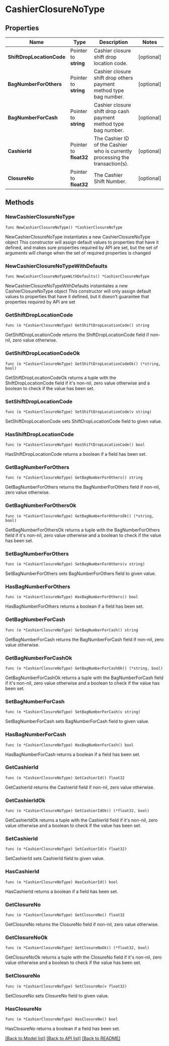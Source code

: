 # CashierClosureNoType

## Properties

Name | Type | Description | Notes
------------ | ------------- | ------------- | -------------
**ShiftDropLocationCode** | Pointer to **string** | Cashier closure shift drop location code. | [optional] 
**BagNumberForOthers** | Pointer to **string** | Cashier closure shift drop others payment method type bag number. | [optional] 
**BagNumberForCash** | Pointer to **string** | Cashier closure shift drop cash payment method type bag number. | [optional] 
**CashierId** | Pointer to **float32** | The Cashier ID of the Cashier who is currently processing the transaction(s). | [optional] 
**ClosureNo** | Pointer to **float32** | The Cashier Shift Number. | [optional] 

## Methods

### NewCashierClosureNoType

`func NewCashierClosureNoType() *CashierClosureNoType`

NewCashierClosureNoType instantiates a new CashierClosureNoType object
This constructor will assign default values to properties that have it defined,
and makes sure properties required by API are set, but the set of arguments
will change when the set of required properties is changed

### NewCashierClosureNoTypeWithDefaults

`func NewCashierClosureNoTypeWithDefaults() *CashierClosureNoType`

NewCashierClosureNoTypeWithDefaults instantiates a new CashierClosureNoType object
This constructor will only assign default values to properties that have it defined,
but it doesn't guarantee that properties required by API are set

### GetShiftDropLocationCode

`func (o *CashierClosureNoType) GetShiftDropLocationCode() string`

GetShiftDropLocationCode returns the ShiftDropLocationCode field if non-nil, zero value otherwise.

### GetShiftDropLocationCodeOk

`func (o *CashierClosureNoType) GetShiftDropLocationCodeOk() (*string, bool)`

GetShiftDropLocationCodeOk returns a tuple with the ShiftDropLocationCode field if it's non-nil, zero value otherwise
and a boolean to check if the value has been set.

### SetShiftDropLocationCode

`func (o *CashierClosureNoType) SetShiftDropLocationCode(v string)`

SetShiftDropLocationCode sets ShiftDropLocationCode field to given value.

### HasShiftDropLocationCode

`func (o *CashierClosureNoType) HasShiftDropLocationCode() bool`

HasShiftDropLocationCode returns a boolean if a field has been set.

### GetBagNumberForOthers

`func (o *CashierClosureNoType) GetBagNumberForOthers() string`

GetBagNumberForOthers returns the BagNumberForOthers field if non-nil, zero value otherwise.

### GetBagNumberForOthersOk

`func (o *CashierClosureNoType) GetBagNumberForOthersOk() (*string, bool)`

GetBagNumberForOthersOk returns a tuple with the BagNumberForOthers field if it's non-nil, zero value otherwise
and a boolean to check if the value has been set.

### SetBagNumberForOthers

`func (o *CashierClosureNoType) SetBagNumberForOthers(v string)`

SetBagNumberForOthers sets BagNumberForOthers field to given value.

### HasBagNumberForOthers

`func (o *CashierClosureNoType) HasBagNumberForOthers() bool`

HasBagNumberForOthers returns a boolean if a field has been set.

### GetBagNumberForCash

`func (o *CashierClosureNoType) GetBagNumberForCash() string`

GetBagNumberForCash returns the BagNumberForCash field if non-nil, zero value otherwise.

### GetBagNumberForCashOk

`func (o *CashierClosureNoType) GetBagNumberForCashOk() (*string, bool)`

GetBagNumberForCashOk returns a tuple with the BagNumberForCash field if it's non-nil, zero value otherwise
and a boolean to check if the value has been set.

### SetBagNumberForCash

`func (o *CashierClosureNoType) SetBagNumberForCash(v string)`

SetBagNumberForCash sets BagNumberForCash field to given value.

### HasBagNumberForCash

`func (o *CashierClosureNoType) HasBagNumberForCash() bool`

HasBagNumberForCash returns a boolean if a field has been set.

### GetCashierId

`func (o *CashierClosureNoType) GetCashierId() float32`

GetCashierId returns the CashierId field if non-nil, zero value otherwise.

### GetCashierIdOk

`func (o *CashierClosureNoType) GetCashierIdOk() (*float32, bool)`

GetCashierIdOk returns a tuple with the CashierId field if it's non-nil, zero value otherwise
and a boolean to check if the value has been set.

### SetCashierId

`func (o *CashierClosureNoType) SetCashierId(v float32)`

SetCashierId sets CashierId field to given value.

### HasCashierId

`func (o *CashierClosureNoType) HasCashierId() bool`

HasCashierId returns a boolean if a field has been set.

### GetClosureNo

`func (o *CashierClosureNoType) GetClosureNo() float32`

GetClosureNo returns the ClosureNo field if non-nil, zero value otherwise.

### GetClosureNoOk

`func (o *CashierClosureNoType) GetClosureNoOk() (*float32, bool)`

GetClosureNoOk returns a tuple with the ClosureNo field if it's non-nil, zero value otherwise
and a boolean to check if the value has been set.

### SetClosureNo

`func (o *CashierClosureNoType) SetClosureNo(v float32)`

SetClosureNo sets ClosureNo field to given value.

### HasClosureNo

`func (o *CashierClosureNoType) HasClosureNo() bool`

HasClosureNo returns a boolean if a field has been set.


[[Back to Model list]](../README.md#documentation-for-models) [[Back to API list]](../README.md#documentation-for-api-endpoints) [[Back to README]](../README.md)


